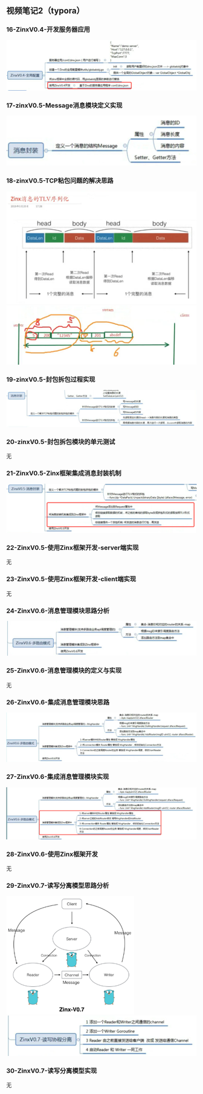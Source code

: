 ## 视频笔记2（typora）

### 16-ZinxV0.4-开发服务器应用

<img src="assets/image-20211121105707196.png" alt="image-20211121105707196" style="zoom:50%;" />

### 17-zinxV0.5-Message消息模块定义实现

<img src="assets/image-20211121114656784.png" alt="image-20211121114656784" style="zoom:50%;" />

### 18-zinxV0.5-TCP粘包问题的解决思路

<img src="assets/image-20211121140125062.png" alt="image-20211121140125062" style="zoom:50%;" />

<img src="assets/image-20211121140657071.png" alt="image-20211121140657071" style="zoom:50%;" />

### 19-zinxV0.5-封包拆包过程实现

<img src="assets/image-20211121141330294.png" alt="image-20211121141330294" style="zoom:50%;" />

### 20-zinxV0.5-封包拆包模块的单元测试

无

### 21-ZinxV0.5-Zinx框架集成消息封装机制

<img src="assets/image-20211123213926681.png" alt="image-20211123213926681" style="zoom:50%;" />

### 22-ZinxV0.5-使用Zinx框架开发-server端实现

无

### 23-ZinxV0.5-使用Zinx框架开发-client端实现

无

### 24-ZinxV0.6-消息管理模块思路分析

<img src="assets/image-20211126233309346.png" alt="image-20211126233309346" style="zoom:50%;" />

### 25-ZinxV0.6-消息管理模块的定义与实现 

无

### 26-ZinxV0.6-集成消息管理模块思路

<img src="assets/image-20211127112042113.png" alt="image-20211127112042113" style="zoom:50%;" />

### 27-ZinxV0.6-集成消息管理模块实现

<img src="assets/image-20211127113135888.png" alt="image-20211127113135888" style="zoom:50%;" />

### 28-ZinxV0.6-使用Zinx框架开发

无

### 29-ZinxV0.7-读写分离模型思路分析

<img src="assets/image-20211127121059782.png" alt="image-20211127121059782" style="zoom: 33%;" />

<img src="assets/image-20211127121429520.png" alt="image-20211127121429520" style="zoom:50%;" />

### 30-ZinxV0.7-读写分离模型实现

无

